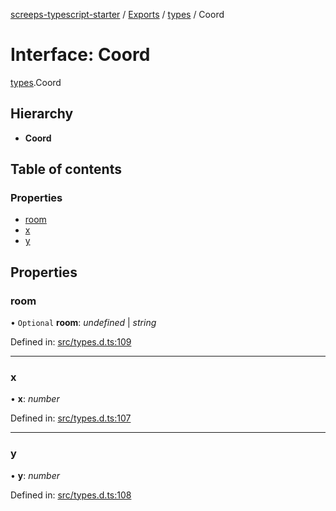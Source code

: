 [screeps-typescript-starter](../README.md) / [Exports](../modules.md) / [types](../modules/types.md) / Coord

# Interface: Coord

[types](../modules/types.md).Coord

## Hierarchy

* **Coord**

## Table of contents

### Properties

- [room](types.coord.md#room)
- [x](types.coord.md#x)
- [y](types.coord.md#y)

## Properties

### room

• `Optional` **room**: *undefined* \| *string*

Defined in: [src/types.d.ts:109](https://github.com/Baelyk/screeps/blob/94a340d/src/types.d.ts#L109)

___

### x

• **x**: *number*

Defined in: [src/types.d.ts:107](https://github.com/Baelyk/screeps/blob/94a340d/src/types.d.ts#L107)

___

### y

• **y**: *number*

Defined in: [src/types.d.ts:108](https://github.com/Baelyk/screeps/blob/94a340d/src/types.d.ts#L108)
